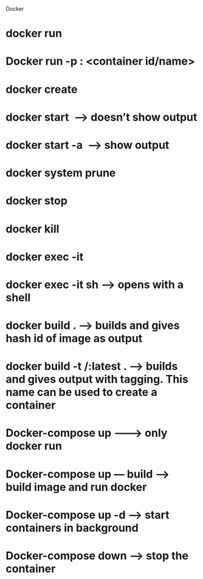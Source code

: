 Docker

# docker run <image name>
# Docker run -p <local machine port>:<docker port> <container id/name>

# docker create <image name>
# docker start <image name> ——> doesn’t show output
# docker start -a <image name> ——> show output
# docker system prune
# docker stop <container id>
# docker kill <container id>

# docker exec -it <container id> <command>
# docker exec -it <container id> sh ——> opens with a shell

# docker build . —> builds and gives hash id of image as output
# docker build -t <docker id>/<image name>:latest .  —> builds and gives output with tagging. This name can be used to create a container

# Docker-compose up  ———> only docker run
# Docker-compose up — build  ——> build image and run docker
# Docker-compose up -d —> start containers in background 
# Docker-compose down —> stop the container
